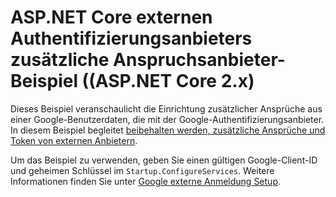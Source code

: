 # <a name="aspnet-core-external-authentication-provider-additional-claims-sample-aspnet-core-2x"></a>ASP.NET Core externen Authentifizierungsanbieters zusätzliche Anspruchsanbieter-Beispiel ((ASP.NET Core 2.x)

Dieses Beispiel veranschaulicht die Einrichtung zusätzlicher Ansprüche aus einer Google-Benutzerdaten, die mit der Google-Authentifizierungsanbieter. In diesem Beispiel begleitet [beibehalten werden, zusätzliche Ansprüche und Token von externen Anbietern](https://docs.microsoft.com/aspnet/core/security/authentication/social/additional-claims).

Um das Beispiel zu verwenden, geben Sie einen gültigen Google-Client-ID und geheimen Schlüssel im `Startup.ConfigureServices`. Weitere Informationen finden Sie unter [Google externe Anmeldung Setup](https://docs.microsoft.com/aspnet/core/security/authentication/social/google-logins).
